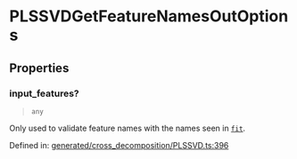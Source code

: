 # PLSSVDGetFeatureNamesOutOptions

## Properties

### input\_features?

> `any`

Only used to validate feature names with the names seen in [`fit`](#sklearn.cross_decomposition.PLSSVD.fit "sklearn.cross_decomposition.PLSSVD.fit").

Defined in:  [generated/cross\_decomposition/PLSSVD.ts:396](https://github.com/transitive-bullshit/scikit-learn-ts/blob/b59c1ff/packages/sklearn/src/generated/cross_decomposition/PLSSVD.ts#L396)

